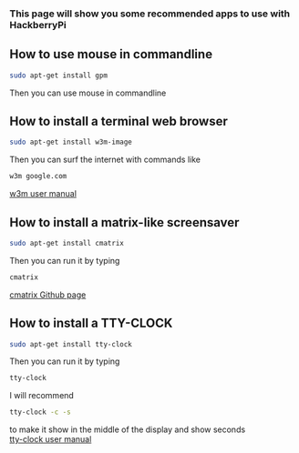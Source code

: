 ### This page will show you some recommended apps to use with HackberryPi

## How to use mouse in commandline

```sh
sudo apt-get install gpm
```
Then you can use mouse in commandline

## How to install a terminal web browser

```sh
sudo apt-get install w3m-image
```

Then you can surf the internet with commands like

```sh
w3m google.com
```
[w3m user manual](https://w3m.sourceforge.net/MANUAL)

## How to install a matrix-like screensaver 

```sh
sudo apt-get install cmatrix
```

Then you can run it by typing

```sh
cmatrix
```
[cmatrix Github page](https://github.com/abishekvashok/cmatrix)

## How to install a TTY-CLOCK

```sh
sudo apt-get install tty-clock
```

Then you can run it by typing

```sh
tty-clock
```

I will recommend

```sh
tty-clock -c -s
```
to make it show in the middle of the display and show seconds  
[tty-clock user manual](https://github.com/xorg62/tty-clock)
